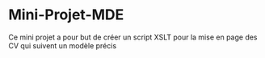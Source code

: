 # Mini-Projet-MDE
Ce mini projet a pour but de créer un script XSLT pour la mise en page des CV qui suivent un modèle précis
